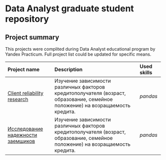 # Data Analyst graduate student repository

## Project summary

This projects were complited during Data Analyst educational program by Yandex Practicum. 
Full project list could be updated for specifiс means.

| Project name | Description | Used skills | 
| :---------------------- | :---------------------- | :---------------------- |
| [Client reliability research](**[link](https://github.com/Aleknv/yandex-praktikum-projects/tree/main/Credit%20Scoring)**) | Изучение зависимости различных факторов кредитополучателя (возраст, образование, семейное положение) на возращаемость кредита.| *pandas* |
| [Исследование надежности заемщиков](**ccылка**) | Изучение зависимости различных факторов кредитополучателя (возраст, образование, семейное положение) на возращаемость кредита.| *pandas* |
